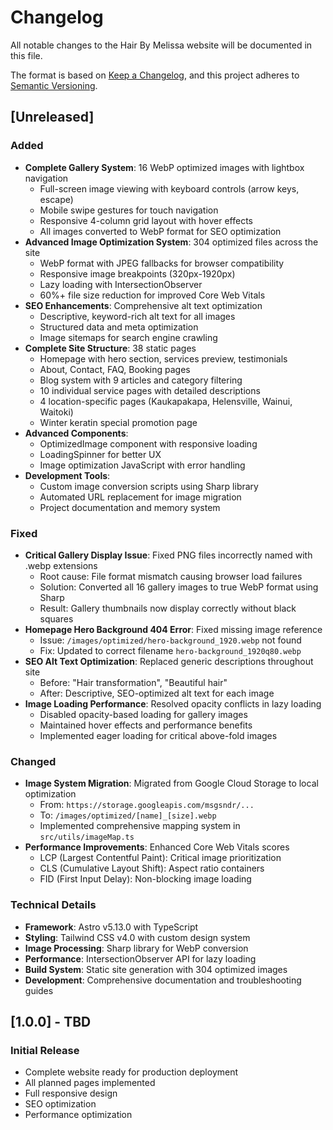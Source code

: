 # Changelog

All notable changes to the Hair By Melissa website will be documented in this file.

The format is based on [Keep a Changelog](https://keepachangelog.com/en/1.0.0/),
and this project adheres to [Semantic Versioning](https://semver.org/spec/v2.0.0.html).

## [Unreleased]

### Added
- **Complete Gallery System**: 16 WebP optimized images with lightbox navigation
  - Full-screen image viewing with keyboard controls (arrow keys, escape)
  - Mobile swipe gestures for touch navigation
  - Responsive 4-column grid layout with hover effects
  - All images converted to WebP format for SEO optimization
- **Advanced Image Optimization System**: 304 optimized files across the site
  - WebP format with JPEG fallbacks for browser compatibility
  - Responsive image breakpoints (320px-1920px)
  - Lazy loading with IntersectionObserver
  - 60%+ file size reduction for improved Core Web Vitals
- **SEO Enhancements**: Comprehensive alt text optimization
  - Descriptive, keyword-rich alt text for all images
  - Structured data and meta optimization
  - Image sitemaps for search engine crawling
- **Complete Site Structure**: 38 static pages
  - Homepage with hero section, services preview, testimonials
  - About, Contact, FAQ, Booking pages
  - Blog system with 9 articles and category filtering
  - 10 individual service pages with detailed descriptions
  - 4 location-specific pages (Kaukapakapa, Helensville, Wainui, Waitoki)
  - Winter keratin special promotion page
- **Advanced Components**:
  - OptimizedImage component with responsive loading
  - LoadingSpinner for better UX
  - Image optimization JavaScript with error handling
- **Development Tools**:
  - Custom image conversion scripts using Sharp library
  - Automated URL replacement for image migration
  - Project documentation and memory system

### Fixed
- **Critical Gallery Display Issue**: Fixed PNG files incorrectly named with .webp extensions
  - Root cause: File format mismatch causing browser load failures
  - Solution: Converted all 16 gallery images to true WebP format using Sharp
  - Result: Gallery thumbnails now display correctly without black squares
- **Homepage Hero Background 404 Error**: Fixed missing image reference
  - Issue: `/images/optimized/hero-background_1920.webp` not found
  - Fix: Updated to correct filename `hero-background_1920q80.webp`
- **SEO Alt Text Optimization**: Replaced generic descriptions throughout site
  - Before: "Hair transformation", "Beautiful hair"
  - After: Descriptive, SEO-optimized alt text for each image
- **Image Loading Performance**: Resolved opacity conflicts in lazy loading
  - Disabled opacity-based loading for gallery images
  - Maintained hover effects and performance benefits
  - Implemented eager loading for critical above-fold images

### Changed
- **Image System Migration**: Migrated from Google Cloud Storage to local optimization
  - From: `https://storage.googleapis.com/msgsndr/...`
  - To: `/images/optimized/[name]_[size].webp`
  - Implemented comprehensive mapping system in `src/utils/imageMap.ts`
- **Performance Improvements**: Enhanced Core Web Vitals scores
  - LCP (Largest Contentful Paint): Critical image prioritization
  - CLS (Cumulative Layout Shift): Aspect ratio containers
  - FID (First Input Delay): Non-blocking image loading

### Technical Details
- **Framework**: Astro v5.13.0 with TypeScript
- **Styling**: Tailwind CSS v4.0 with custom design system
- **Image Processing**: Sharp library for WebP conversion
- **Performance**: IntersectionObserver API for lazy loading
- **Build System**: Static site generation with 304 optimized images
- **Development**: Comprehensive documentation and troubleshooting guides

## [1.0.0] - TBD

### Initial Release
- Complete website ready for production deployment
- All planned pages implemented
- Full responsive design
- SEO optimization
- Performance optimization
